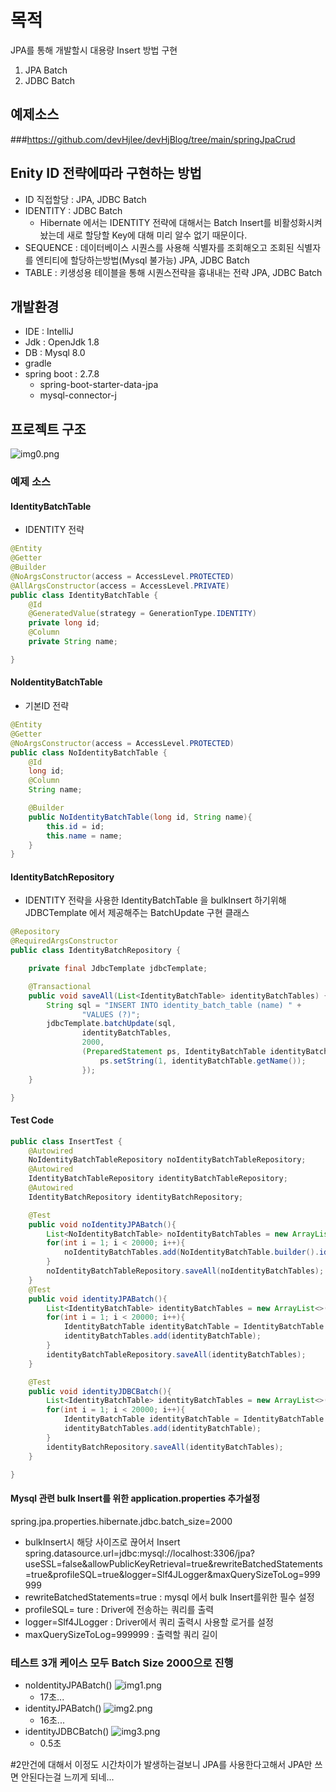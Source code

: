 # 목적
JPA를 통해 개발할시 대용량 Insert 방법 구현
1. JPA Batch
2. JDBC Batch

## 예제소스
###https://github.com/devHjlee/devHjBlog/tree/main/springJpaCrud  

## Enity ID 전략에따라 구현하는 방법
  * ID 직접할당 : JPA, JDBC Batch
  * IDENTITY : JDBC Batch
    * Hibernate 에서는 IDENTITY 전략에 대해서는 Batch Insert를 비활성화시켜놨는데 새로 할당할 Key에 대해 미리 알수 없기 때문이다.
  * SEQUENCE : 데이터베이스 시퀀스를 사용해 식별자를 조회해오고 조회된 식별자를 엔티티에 할당하는방법(Mysql 불가능) JPA, JDBC Batch
  * TABLE : 키생성용 테이블을 통해 시퀀스전략을 흉내내는 전략 JPA, JDBC Batch

## 개발환경
* IDE : IntelliJ
* Jdk : OpenJdk 1.8
* DB : Mysql 8.0
* gradle
* spring boot : 2.7.8
  - spring-boot-starter-data-jpa  
  - mysql-connector-j


## 프로젝트 구조
![img0.png](img0.png)

### 예제 소스
#### IdentityBatchTable 
* IDENTITY 전략
``` java
@Entity
@Getter
@Builder
@NoArgsConstructor(access = AccessLevel.PROTECTED)
@AllArgsConstructor(access = AccessLevel.PRIVATE)
public class IdentityBatchTable {
    @Id
    @GeneratedValue(strategy = GenerationType.IDENTITY)
    private long id;
    @Column
    private String name;

}
```

#### NoIdentityBatchTable
* 기본ID 전략
``` java
@Entity
@Getter
@NoArgsConstructor(access = AccessLevel.PROTECTED)
public class NoIdentityBatchTable {
    @Id
    long id;
    @Column
    String name;

    @Builder
    public NoIdentityBatchTable(long id, String name){
        this.id = id;
        this.name = name;
    }
}
```

#### IdentityBatchRepository
* IDENTITY 전략을 사용한 IdentityBatchTable 을 bulkInsert 하기위해 JDBCTemplate 에서 제공해주는 BatchUpdate 구현 클래스
``` java
@Repository
@RequiredArgsConstructor
public class IdentityBatchRepository {

    private final JdbcTemplate jdbcTemplate;

    @Transactional
    public void saveAll(List<IdentityBatchTable> identityBatchTables) {
        String sql = "INSERT INTO identity_batch_table (name) " +
                "VALUES (?)";
        jdbcTemplate.batchUpdate(sql,
                identityBatchTables,
                2000,
                (PreparedStatement ps, IdentityBatchTable identityBatchTable) -> {
                    ps.setString(1, identityBatchTable.getName());
                });
    }

}
```

#### Test Code
```java
public class InsertTest {
    @Autowired
    NoIdentityBatchTableRepository noIdentityBatchTableRepository;
    @Autowired
    IdentityBatchTableRepository identityBatchTableRepository;
    @Autowired
    IdentityBatchRepository identityBatchRepository;

    @Test
    public void noIdentityJPABatch(){
        List<NoIdentityBatchTable> noIdentityBatchTables = new ArrayList<NoIdentityBatchTable>();
        for(int i = 1; i < 20000; i++){
            noIdentityBatchTables.add(NoIdentityBatchTable.builder().id(i).name("C"+i).build());
        }
        noIdentityBatchTableRepository.saveAll(noIdentityBatchTables);
    }
    @Test
    public void identityJPABatch(){
        List<IdentityBatchTable> identityBatchTables = new ArrayList<>();
        for(int i = 1; i < 20000; i++){
            IdentityBatchTable identityBatchTable = IdentityBatchTable.builder().name("A"+i).build();
            identityBatchTables.add(identityBatchTable);
        }
        identityBatchTableRepository.saveAll(identityBatchTables);
    }

    @Test
    public void identityJDBCBatch(){
        List<IdentityBatchTable> identityBatchTables = new ArrayList<>();
        for(int i = 1; i < 20000; i++){
            IdentityBatchTable identityBatchTable = IdentityBatchTable.builder().name("A"+i).build();
            identityBatchTables.add(identityBatchTable);
        }
        identityBatchRepository.saveAll(identityBatchTables);
    }

}
```
#### Mysql 관련 bulk Insert를 위한 application.properties 추가설정

spring.jpa.properties.hibernate.jdbc.batch_size=2000
* bulkInsert시 해당 사이즈로 끊어서 Insert
spring.datasource.url=jdbc:mysql://localhost:3306/jpa?useSSL=false&allowPublicKeyRetrieval=true&rewriteBatchedStatements=true&profileSQL=true&logger=Slf4JLogger&maxQuerySizeToLog=999999
* rewriteBatchedStatements=true : mysql 에서 bulk Insert를위한 필수 설정
* profileSQL= ture : Driver에 전송하는 쿼리를 출력
* logger=Slf4JLogger : Driver에서 쿼리 출력시 사용할 로거를 설정
* maxQuerySizeToLog=999999 : 출력할 쿼리 길이

### 테스트 3개 케이스 모두 Batch Size 2000으로 진행
* noIdentityJPABatch()
  ![img1.png](img1.png)
  * 17초...
* identityJPABatch()
  ![img2.png](img2.png)
  * 16초...
* identityJDBCBatch()
  ![img3.png](img3.png)
  * 0.5초

#2만건에 대해서 이정도 시간차이가 발생하는걸보니 JPA를 사용한다고해서 JPA만 쓰면 안된다는걸 느끼게 되네...


